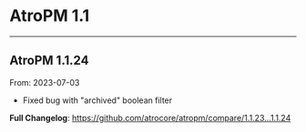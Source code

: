 # AtroPM 1.1


---

## AtroPM 1.1.24
From: 2023-07-03

* Fixed bug with "archived" boolean filter

**Full Changelog**: https://github.com/atrocore/atropm/compare/1.1.23...1.1.24